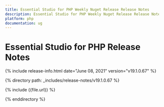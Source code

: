 ```yaml
---
title: Essential Studio for PHP Weekly Nuget Release Release Notes  
description: Essential Studio for PHP Weekly Nuget Release Release Notes  
platform: php
documentation: ug
---
```


# Essential Studio for PHP  Release Notes  

{% include release-info.html date="June 08, 2021"  version="v19.1.0.67" %} 


{% directory path: _includes/release-notes/v19.1.0.67
 %}

{% include {{file.url}} %}

{% enddirectory %}